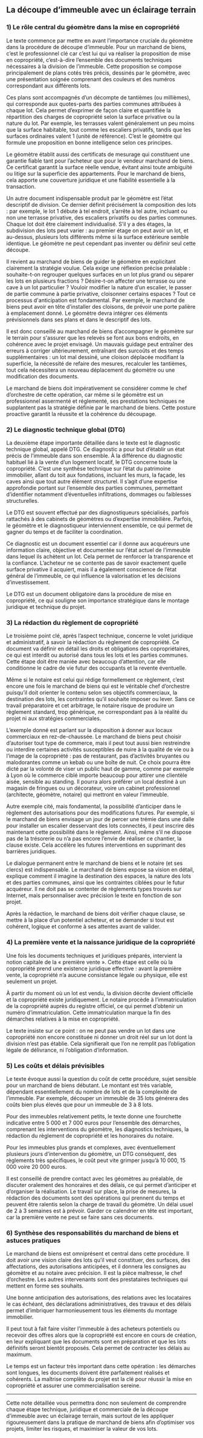 ## La découpe d’immeuble avec un éclairage terrain

### 1) Le rôle central du géomètre dans la mise en copropriété

Le texte commence par mettre en avant l’importance cruciale du géomètre dans la procédure de découpe d’immeuble. Pour un marchand de biens, c’est le professionnel clé car c’est lui qui va réaliser la proposition de mise en copropriété, c’est-à-dire l’ensemble des documents techniques nécessaires à la division de l’immeuble. Cette proposition se compose principalement de plans cotés très précis, dessinés par le géomètre, avec une présentation soignée comprenant des couleurs et des numéros correspondant aux différents lots. 

Ces plans sont accompagnés d’un décompte de tantièmes (ou millièmes), qui corresponde aux quotes-parts des parties communes attribuées à chaque lot. Cela permet d’exprimer de façon claire et quantifiée la répartition des charges de copropriété selon la surface privative ou la nature du lot. Par exemple, les terrasses valent généralement un peu moins que la surface habitable, tout comme les escaliers privatifs, tandis que les surfaces ordinaires valent 1 (unité de référence). C’est le géomètre qui formule une proposition en bonne intelligence selon ces principes.

Le géomètre établit aussi des certificats de mesurage qui constituent une garantie fiable tant pour l’acheteur que pour le vendeur marchand de biens. Ce certificat garantit la surface réelle vendue, évitant ainsi toute ambiguïté ou litige sur la superficie des appartements. Pour le marchand de biens, cela apporte une couverture juridique et une fiabilité essentielle à la transaction.

Un autre document indispensable produit par le géomètre est l’état descriptif de division. Ce dernier définit précisément la composition des lots : par exemple, le lot 1 débute à tel endroit, s’arrête à tel autre, incluant ou non une terrasse privative, des escaliers privatifs ou des parties communes. Chaque lot doit être clairement individualisé. S’il y a des étages, la subdivision des lots peut varier : au premier étage on peut avoir un lot, et au-dessus, plusieurs lots différents même si la surface extérieure semble identique. Le géomètre ne peut cependant pas inventer ou définir seul cette découpe. 

Il revient au marchand de biens de guider le géomètre en explicitant clairement la stratégie voulue. Cela exige une réflexion précise préalable : souhaite-t-on regrouper quelques surfaces en un lot plus grand ou séparer les lots en plusieurs fractions ? Désire-t-on affecter une terrasse ou une cave à un lot particulier ? Vouloir modifier la nature d’un escalier, le passer de partie commune à partie privative, cloisonner certains espaces ? Tout ce processus d'anticipation est fondamental. Par exemple, le marchand de biens peut avoir en tête d’installer des cloisons, de prévoir une porte palière à emplacement donné. Le géomètre devra intégrer ces éléments prévisionnels dans ses plans et dans le descriptif des lots.

Il est donc conseillé au marchand de biens d’accompagner le géomètre sur le terrain pour s'assurer que les relevés se font aux bons endroits, en cohérence avec le projet envisagé. Un mauvais guidage peut entraîner des erreurs à corriger ultérieurement, entraînant des surcoûts et des temps supplémentaires : un lot mal dessiné, une cloison déplacée modifiant la superficie, la nécessité de refaire des mesures, recalculer les tantièmes, tout cela nécessitera un nouveau déplacement du géomètre ou une modification des documents. 

Le marchand de biens doit impérativement se considérer comme le chef d’orchestre de cette opération, car même si le géomètre est un professionnel assermenté et réglementé, ses prestations techniques ne supplantent pas la stratégie définie par le marchand de biens. Cette posture proactive garantit la réussite et la cohérence du découpage.

### 2) Le diagnostic technique global (DTG)

La deuxième étape importante détaillée dans le texte est le diagnostic technique global, appelé DTG. Ce diagnostic a pour but d’établir un état précis de l’immeuble dans son ensemble. À la différence du diagnostic habituel lié à la vente d’un logement locatif, le DTG concerne toute la copropriété. C’est une synthèse technique sur l’état du patrimoine immobilier, allant du toit aux fondations, incluant les murs, la façade, les caves ainsi que tout autre élément structurel. Il s’agit d’une expertise approfondie portant sur l’ensemble des parties communes, permettant d’identifier notamment d’éventuelles infiltrations, dommages ou faiblesses structurelles.

Le DTG est souvent effectué par des diagnostiqueurs spécialisés, parfois rattachés à des cabinets de géomètres ou d’expertise immobilière. Parfois, le géomètre et le diagnostiqueur interviennent ensemble, ce qui permet de gagner du temps et de faciliter la coordination.

Ce diagnostic est un document essentiel car il donne aux acquéreurs une information claire, objective et documentée sur l’état actuel de l’immeuble dans lequel ils achètent un lot. Cela permet de renforcer la transparence et la confiance. L’acheteur ne se contente pas de savoir exactement quelle surface privative il acquiert, mais il a également conscience de l’état général de l’immeuble, ce qui influence la valorisation et les décisions d’investissement.

Le DTG est un document obligatoire dans la procédure de mise en copropriété, ce qui souligne son importance stratégique dans le montage juridique et technique du projet.

### 3) La rédaction du règlement de copropriété

Le troisième point clé, après l’aspect technique, concerne le volet juridique et administratif, à savoir la rédaction du règlement de copropriété. Ce document va définir en détail les droits et obligations des copropriétaires, ce qui est interdit ou autorisé dans tous les lots et les parties communes. Cette étape doit être maniée avec beaucoup d’attention, car elle conditionne le cadre de vie futur des occupants et la revente éventuelle.

Même si le notaire est celui qui rédige formellement ce règlement, c’est encore une fois le marchand de biens qui est le véritable chef d’orchestre puisqu’il doit orienter le contenu selon ses objectifs commerciaux, la destination des lots, les contraintes qu’il souhaite imposer ou lever. Sans ce travail préparatoire et cet arbitrage, le notaire risque de produire un règlement standard, trop générique, ne correspondant pas à la réalité du projet ni aux stratégies commerciales.

L’exemple donné est parlant sur la disposition à donner aux locaux commerciaux en rez-de-chaussée. Le marchand de biens peut choisir d’autoriser tout type de commerce, mais il peut tout aussi bien restreindre ou interdire certaines activités susceptibles de nuire à la qualité de vie ou à l’image de la copropriété : pas de restaurant, pas d’activités bruyantes ou malodorantes comme un kebab ou une boîte de nuit. Ce choix pourra être dicté par la volonté de viser un public haut de gamme, comme par exemple à Lyon où le commerce ciblé importe beaucoup pour attirer une clientèle aisée, sensible au standing. Il pourra alors préférer un local destiné à un magasin de fringues ou un décorateur, voire un cabinet professionnel (architecte, géomètre, notaire) qui mettront en valeur l’immeuble.

Autre exemple cité, mais fondamental, la possibilité d’anticiper dans le règlement des autorisations pour des modifications futures. Par exemple, si le marchand de biens envisage un jour de percer une trémie dans une dalle pour installer un escalier desservant des lots connectés, il peut inscrire dès maintenant cette possibilité dans le règlement. Ainsi, même s’il ne dispose pas de la trésorerie ou n’a pas encore l’envie de réaliser ce chantier, la clause existe. Cela accélère les futures interventions en supprimant des barrières juridiques. 

Le dialogue permanent entre le marchand de biens et le notaire (et ses clercs) est indispensable. Le marchand de biens expose sa vision en détail, explique comment il imagine la destination des espaces, la nature des lots et des parties communes, ainsi que les contraintes ciblées pour le futur acquéreur. Il ne doit pas se contenter de règlements types trouvés sur Internet, mais personnaliser avec précision le texte en fonction de son projet.

Après la rédaction, le marchand de biens doit vérifier chaque clause, se mettre à la place d’un potentiel acheteur, et se demander si tout est cohérent, logique et conforme à ses attentes avant de valider.

### 4) La première vente et la naissance juridique de la copropriété

Une fois les documents techniques et juridiques préparés, intervient la notion capitale de la « première vente ». Cette étape est celle où la copropriété prend une existence juridique effective : avant la première vente, la copropriété n’a aucune consistance légale ou physique, elle est seulement un projet. 

À partir du moment où un lot est vendu, la division décrite devient officielle et la copropriété existe juridiquement. Le notaire procède à l’immatriculation de la copropriété auprès du registre officiel, ce qui permet d’obtenir un numéro d’immatriculation. Cette immatriculation marque la fin des démarches relatives à la mise en copropriété.

Le texte insiste sur ce point : on ne peut pas vendre un lot dans une copropriété non encore constituée ni donner un droit réel sur un lot dont la division n’est pas établie. Cela signifierait que l’on ne remplit pas l’obligation légale de délivrance, ni l’obligation d’information. 

### 5) Les coûts et délais prévisibles

Le texte évoque aussi la question du coût de cette procédure, sujet sensible pour un marchand de biens débutant. Le montant est très variable, dépendant essentiellement du nombre de lots et de la complexité de l’immeuble. Par exemple, découper un immeuble de 35 lots générera des coûts bien plus élevés que pour un immeuble de 3 à 8 lots.

Pour des immeubles relativement petits, le texte donne une fourchette indicative entre 5 000 et 7 000 euros pour l’ensemble des démarches, comprenant les interventions du géomètre, les diagnostics techniques, la rédaction du règlement de copropriété et les honoraires du notaire.

Pour les immeubles plus grands et complexes, avec éventuellement plusieurs jours d’intervention du géomètre, un DTG conséquent, des règlements très spécifiques, le coût peut vite grimper jusqu’à 10 000, 15 000 voire 20 000 euros.

Il est conseillé de prendre contact avec les géomètres au préalable, de discuter oralement des honoraires et des délais, ce qui permet d’anticiper et d’organiser la réalisation. Le travail sur place, la prise de mesures, la rédaction des documents sont des opérations qui prennent du temps et peuvent être ralentis selon la charge de travail du géomètre. Un délai usuel de 2 à 3 semaines est à prévoir. Garder ce calendrier en tête est important, car la première vente ne peut se faire sans ces documents.

### 6) Synthèse des responsabilités du marchand de biens et astuces pratiques

Le marchand de biens est omniprésent et central dans cette procédure. Il doit avoir une vision claire des lots qu’il veut constituer, des surfaces, des affectations, des autorisations anticipées, et il donnera les consignes au géomètre et au notaire avec précision. Il est la pièce maîtresse, le chef d’orchestre. Les autres intervenants sont des prestataires techniques qui mettent en forme ses souhaits.

Une bonne anticipation des autorisations, des relations avec les locataires le cas échéant, des déclarations administratives, des travaux et des délais permet d’imbriquer harmonieusement tous les éléments du montage immobilier.

Il peut tout à fait faire visiter l’immeuble à des acheteurs potentiels ou recevoir des offres alors que la copropriété est encore en cours de création, en leur expliquant que les documents sont en préparation et que les lots définitifs seront bientôt proposés. Cela permet de contracter les délais au maximum.

Le temps est un facteur très important dans cette opération : les démarches sont longues, les documents doivent être parfaitement réalisés et cohérents. La maîtrise complète du projet est la clé pour réussir la mise en copropriété et assurer une commercialisation sereine.

---

Cette note détaillée vous permettra donc non seulement de comprendre chaque étape technique, juridique et commerciale de la découpe d’immeuble avec un éclairage terrain, mais surtout de les appliquer rigoureusement dans la pratique de marchand de biens afin d’optimiser vos projets, limiter les risques, et maximiser la valeur de vos lots.